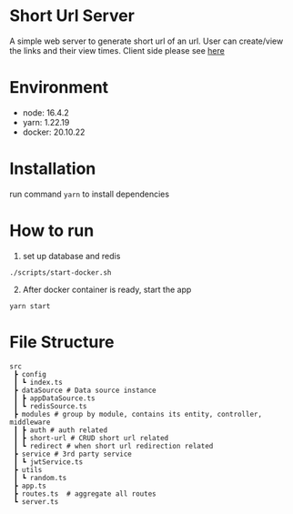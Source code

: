 # Short Url Server
A simple web server to generate short url of an url.
User can create/view the links and their view times.
Client side please see [here](https://github.com/chitsutote/short-url-front-end)
# Environment
- node: 16.4.2
- yarn: 1.22.19
- docker: 20.10.22

# Installation
run command `yarn` to install dependencies

# How to run
1. set up database and redis
```
./scripts/start-docker.sh
```
2. After docker container is ready, start the app
```
yarn start
```


# File Structure
```
src
 ┣ config
 ┃ ┗ index.ts
 ┣ dataSource # Data source instance
 ┃ ┣ appDataSource.ts
 ┃ ┗ redisSource.ts
 ┣ modules # group by module, contains its entity, controller, middleware
 ┃ ┣ auth # auth related 
 ┃ ┣ short-url # CRUD short url related
 ┃ ┗ redirect # when short url redirection related
 ┣ service # 3rd party service
 ┃ ┗ jwtService.ts
 ┣ utils
 ┃ ┗ random.ts
 ┣ app.ts
 ┣ routes.ts  # aggregate all routes
 ┗ server.ts
 ```
